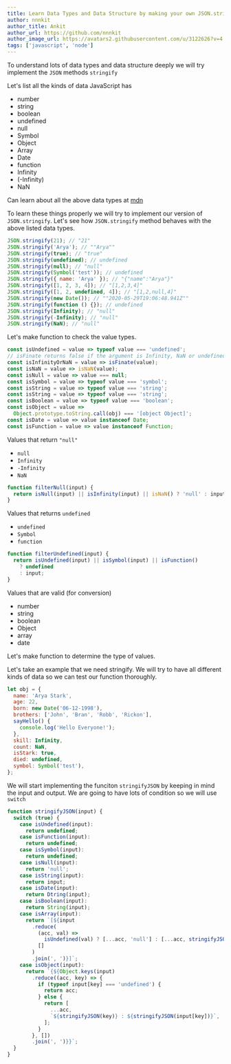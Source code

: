 ```yaml
---
title: Learn Data Types and Data Structure by making your own JSON.stringify
author: nnnkit
author_title: Ankit
author_url: https://github.com/nnnkit
author_image_url: https://avatars2.githubusercontent.com/u/3122626?v=4
tags: ['javascript', 'node']
---
```


To understand lots of data types and data structure deeply we will try implement the `JSON` methods `stringify`

Let's list all the kinds of data JavaScript has

- number
- string
- boolean
- undefined
- null
- Symbol
- Object
- Array
- Date
- function
- Infinity
- (-Infinity)
- NaN

Can learn about all the above data types at [mdn](https://developer.mozilla.org/en-US/docs/Web/JavaScript/Data_structures)

To learn these things properly we will try to implement our version of `JSON.stringify`. Let's see how `JSON.stringify` method behaves with the above listed data types.

```js
JSON.stringify(21); // "21"
JSON.stringify('Arya'); // ""Arya""
JSON.stringify(true); // "true"
JSON.stringify(undefined); // undefined
JSON.stringify(null); // "null"
JSON.stringify(Symbol('test')); // undefined
JSON.stringify({ name: 'Arya' }); // "{"name":"Arya"}"
JSON.stringify([1, 2, 3, 4]); // "[1,2,3,4]"
JSON.stringify([1, 2, undefined, 4]); // "[1,2,null,4]"
JSON.stringify(new Date()); // ""2020-05-29T19:06:48.941Z""
JSON.stringify(function () {}); // undefined
JSON.stringify(Infinity); // "null"
JSON.stringify(-Infinity); // "null"
JSON.stringify(NaN); // "null"
```

Let's make function to check the value types.

```js
const isUndefined = value => typeof value === 'undefined';
// isFinate returns false if the argument is Infinity, NaN or undefined otherwise, true.
const isInfinityOrNaN = value => isFinate(value);
const isNaN = value => isNaN(value);
const isNull = value => value === null;
const isSymbol = value => typeof value === 'symbol';
const isString = value => typeof value === 'string';
const isString = value => typeof value === 'string';
const isBoolean = value => typeof value === 'boolean';
const isObject = value =>
  Object.prototype.toString.call(obj) === '[object Object]';
const isDate = value => value instanceof Date;
const isFunction = value => value instanceof Function;
```

Values that return `"null"`

- `null`
- `Infinity`
- `-Infinity`
- `NaN`

```js
function filterNull(input) {
  return isNull(input) || isInfinity(input) || isNaN() ? 'null' : input;
}
```

Values that returns `undefined`

- `undefined`
- `Symbol`
- `function`

```js
function filterUndefined(input) {
  return isUndefined(input) || isSymbol(input) || isFunction()
    ? undefined
    : input;
}
```

Values that are valid (for conversion)

- number
- string
- boolean
- Object
- array
- date

Let's make function to determine the type of values.

Let's take an example that we need stringify. We will try to have all different kinds of data so we can test our function thoroughly.

```js
let obj = {
  name: 'Arya Stark',
  age: 22,
  born: new Date('06-12-1998'),
  brothers: ['John', 'Bran', 'Robb', 'Rickon'],
  sayHello() {
    console.log('Hello Everyone!');
  },
  skill: Infinity,
  count: NaN,
  isStark: true,
  died: undefined,
  symbol: Symbol('test'),
};
```

We will start implementing the funciton `stringifyJSON` by keeping in mind the input and output. We are going to have lots of condition so we will use `switch`

```js
function stringifyJSON(input) {
  switch (true) {
    case isUndefined(input):
      return undefined;
    case isFunction(input):
      return undefined;
    case isSymbol(input):
      return undefined;
    case isNull(input):
      return 'null';
    case isString(input):
      return input;
    case isDate(input):
      return Dtring(input);
    case isBoolean(input):
      return String(input);
    case isArray(input):
      return `[${input
        .reduce(
          (acc, val) =>
            isUndefined(val) ? [...acc, 'null'] : [...acc, stringifyJSON(val)],
          []
        )
        .join(', ')}]`;
    case isObject(input):
      return `{${Object.keys(input)
        .reduce((acc, key) => {
          if (typeof input[key] === 'undefined') {
            return acc;
          } else {
            return [
              ...acc,
              `${stringifyJSON(key)} : ${stringifyJSON(input[key])}`,
            ];
          }
        }, [])
        .join(', ')}}`;
  }
}
```
